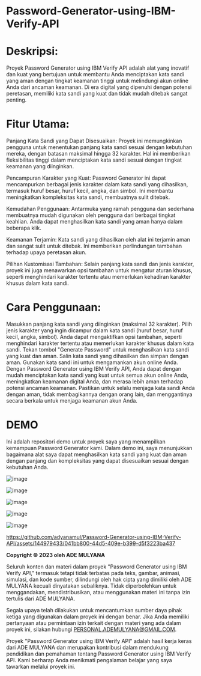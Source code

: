 # Password-Generator-using-IBM-Verify-API

# Deskripsi:
Proyek Password Generator using IBM Verify API adalah alat yang inovatif dan kuat yang bertujuan untuk membantu Anda menciptakan kata sandi yang aman dengan tingkat keamanan tinggi untuk melindungi akun online Anda dari ancaman keamanan. Di era digital yang dipenuhi dengan potensi peretasan, memiliki kata sandi yang kuat dan tidak mudah ditebak sangat penting.

# Fitur Utama:

Panjang Kata Sandi yang Dapat Disesuaikan: Proyek ini memungkinkan pengguna untuk menentukan panjang kata sandi sesuai dengan kebutuhan mereka, dengan batasan maksimal hingga 32 karakter. Hal ini memberikan fleksibilitas tinggi dalam menciptakan kata sandi sesuai dengan tingkat keamanan yang diinginkan.

Pencampuran Karakter yang Kuat: Password Generator ini dapat mencampurkan berbagai jenis karakter dalam kata sandi yang dihasilkan, termasuk huruf besar, huruf kecil, angka, dan simbol. Ini membantu meningkatkan kompleksitas kata sandi, membuatnya sulit ditebak.

Kemudahan Penggunaan: Antarmuka yang ramah pengguna dan sederhana membuatnya mudah digunakan oleh pengguna dari berbagai tingkat keahlian. Anda dapat menghasilkan kata sandi yang aman hanya dalam beberapa klik.

Keamanan Terjamin: Kata sandi yang dihasilkan oleh alat ini terjamin aman dan sangat sulit untuk ditebak. Ini memberikan perlindungan tambahan terhadap upaya peretasan akun.

Pilihan Kustomisasi Tambahan: Selain panjang kata sandi dan jenis karakter, proyek ini juga menawarkan opsi tambahan untuk mengatur aturan khusus, seperti menghindari karakter tertentu atau memerlukan kehadiran karakter khusus dalam kata sandi.

# Cara Penggunaan:

Masukkan panjang kata sandi yang diinginkan (maksimal 32 karakter).
Pilih jenis karakter yang ingin dicampur dalam kata sandi (huruf besar, huruf kecil, angka, simbol).
Anda dapat mengaktifkan opsi tambahan, seperti menghindari karakter tertentu atau memerlukan karakter khusus dalam kata sandi.
Tekan tombol "Generate Password" untuk menghasilkan kata sandi yang kuat dan aman.
Salin kata sandi yang dihasilkan dan simpan dengan aman. Gunakan kata sandi ini untuk mengamankan akun online Anda.
Dengan Password Generator using IBM Verify API, Anda dapat dengan mudah menciptakan kata sandi yang kuat untuk semua akun online Anda, meningkatkan keamanan digital Anda, dan merasa lebih aman terhadap potensi ancaman keamanan. Pastikan untuk selalu menjaga kata sandi Anda dengan aman, tidak membagikannya dengan orang lain, dan menggantinya secara berkala untuk menjaga keamanan akun Anda.

# DEMO
Ini adalah repositori demo untuk proyek saya yang menampilkan kemampuan Password Generator kami. Dalam demo ini, saya menunjukkan bagaimana alat saya dapat menghasilkan kata sandi yang kuat dan aman dengan panjang dan kompleksitas yang dapat disesuaikan sesuai dengan kebutuhan Anda.

![image](https://github.com/adyanamul/Password-Generator-using-IBM-Verify-API/assets/144979433/39bd740d-402d-4ef1-a8a9-3aa071cd127c)

![image](https://github.com/adyanamul/Password-Generator-using-IBM-Verify-API/assets/144979433/17811905-a012-47fc-9810-a9e65a963370)

![image](https://github.com/adyanamul/Password-Generator-using-IBM-Verify-API/assets/144979433/b6276630-eb47-4be5-88bf-392f3c050e32)

![image](https://github.com/adyanamul/Password-Generator-using-IBM-Verify-API/assets/144979433/91ffcc1d-1129-434c-b30e-feed147e4afd)

![image](https://github.com/adyanamul/Password-Generator-using-IBM-Verify-API/assets/144979433/e54e36b4-1822-4567-9850-eb340171698e)



https://github.com/adyanamul/Password-Generator-using-IBM-Verify-API/assets/144979433/041bb800-44d5-409e-b399-d5f3223ba437

**Copyright © 2023 oleh ADE MULYANA**

Seluruh konten dan materi dalam proyek "Password Generator using IBM Verify API," termasuk tetapi tidak terbatas pada teks, gambar, animasi, simulasi, dan kode sumber, dilindungi oleh hak cipta yang dimiliki oleh ADE MULYANA kecuali dinyatakan sebaliknya. Tidak diperbolehkan untuk menggandakan, mendistribusikan, atau menggunakan materi ini tanpa izin tertulis dari ADE MULYANA.

Segala upaya telah dilakukan untuk mencantumkan sumber daya pihak ketiga yang digunakan dalam proyek ini dengan benar. Jika Anda memiliki pertanyaan atau permintaan izin terkait dengan materi yang ada dalam proyek ini, silakan hubungi PERSONAL.ADEMULYANA@GMAIL.COM.

Proyek "Password Generator using IBM Verify API" adalah hasil kerja keras dari ADE MULYANA dan merupakan kontribusi dalam mendukung pendidikan dan pemahaman tentang Password Generator using IBM Verify API. Kami berharap Anda menikmati pengalaman belajar yang saya tawarkan melalui proyek ini.








